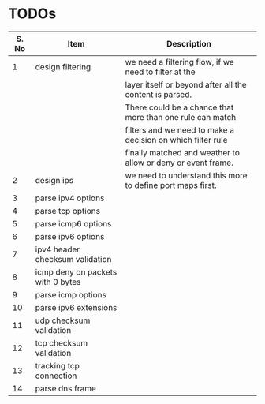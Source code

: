 # TODOs

| S. No | Item | Description |
|-------|------|-------------|
| 1 | design filtering | we need a filtering flow, if we need to filter at the        |
|   |                  | layer itself or beyond after all the content is parsed.      |
|   |                  | There could be a chance that more than one rule can match    |
|   |                  | filters and we need to make a decision on which filter rule  |
|   |                  | finally matched and weather to allow or deny or event frame. |
| 2 | design ips       | we need to understand this more to define port maps first.   |
| 3 | parse ipv4 options        | |
| 4 | parse tcp options   | |
| 5 | parse icmp6 options | |
| 6 | parse ipv6 options | |
| 7 | ipv4 header checksum validation | |
| 8 | icmp deny on packets with 0 bytes | |
| 9 | parse icmp options | |
| 10 | parse ipv6 extensions | |
| 11 | udp checksum validation | |
| 12 | tcp checksum validation | |
| 13 | tracking tcp connection | |
| 14 | parse dns frame | |

